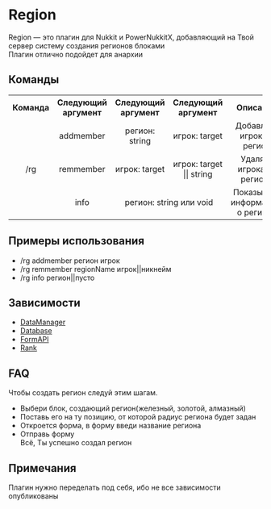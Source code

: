 # Region
Region — это плагин для Nukkit и PowerNukkitX, добавляющий на Твой сервер систему создания регионов блоками  
Плагин отлично подойдет для анархии

## Команды  
<table>
  <tr>
    <th style="text-align:center">Команда</th>
    <th style="text-align:center">Следующий аргумент</th>
    <th style="text-align:center">Следующий аргумент</th>
    <th style="text-align:center">Следующий аргумент</th>
    <th style="text-align:center">Описание</th>
  </tr>
  <tr>
    <td rowspan="3" style="vertical-align:middle; text-align:center">/rg</td>
    <td style="text-align:center">addmember</td>
    <td style="text-align:center">регион: string</td>
    <td style="text-align:center">игрок: target</td>
    <td style="text-align:center">Добавляет игрока в регион</td>
  </tr>
  <tr>
    <td style="text-align:center">remmember</td>
    <td style="text-align:center">игрок: target</td>
    <td style="text-align:center">игрок: target || string</td>
    <td style="text-align:center">Удаляет игрока из региона</td>
  </tr>
  <tr>
    <td style="text-align:center">info</td>
    <td colspan="2" style="text-align:center">регион: string или void</td>
    <td style="text-align:center">Показывает информацию о регионе</td>
  </tr>
</table>

## Примеры использования
- /rg addmember регион игрок
- /rg remmember regionName игрок||никнейм
- /rg info регион||пусто

## Зависимости
- [DataManager](github.com/DenOrekhov567/Database)
- [Database](github.com/DenOrekhov567/Database)
- [FormAPI](github.com/DenOrekhov567/Database)
- [Rank](github.com/DenOrekhov567/Database)

## FAQ
Чтобы создать регион следуй этим шагам.
- Выбери блок, создающий регион(железный, золотой, алмазный)
- Поставь его на ту позицию, от которой радиус региона будет задан
- Откроется форма, в форму введи название региона
- Отправь форму  
Всё, Ты успешно создал регион

## Примечания
Плагин нужно переделать под себя, ибо не все зависимости опубликованы
